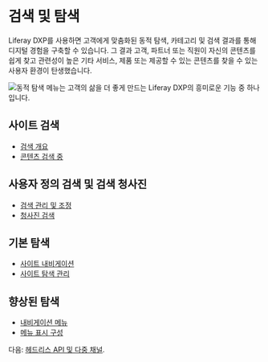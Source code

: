 # 검색 및 탐색

Liferay DXP를 사용하면 고객에게 맞춤화된 동적 탐색, 카테고리 및 검색 결과를 통해 디지털 경험을 구축할 수 있습니다. 그 결과 고객, 파트너 또는 직원이 자신의 콘텐츠를 쉽게 찾고 관련성이 높은 기타 서비스, 제품 또는 제공할 수 있는 콘텐츠를 찾을 수 있는 사용자 환경이 탄생했습니다.

![동적 탐색 메뉴는 고객의 삶을 더 좋게 만드는 Liferay DXP의 흥미로운 기능 중 하나입니다.](./search-and-navigation/images/01.png)

## 사이트 검색

* [검색 개요](https://learn.liferay.com/w/dxp/using-search/getting-started/search-overview)
* [콘텐츠 검색 중](https://learn.liferay.com/w/dxp/using-search/getting-started/searching-for-content)

## 사용자 정의 검색 및 검색 청사진

* [검색 관리 및 조정](https://learn.liferay.com/w/dxp/using-search/search-administration-and-tuning)
* [청사진 검색](https://learn.liferay.com/w/dxp/using-search/liferay-enterprise-search/search-experiences/search-blueprints)

## 기본 탐색

* [사이트 내비게이션](https://learn.liferay.com/w/dxp/site-building/site-navigation)
* [사이트 탐색 관리](https://learn.liferay.com/w/dxp/site-building/site-navigation/managing-site-navigation)

## 향상된 탐색

* [내비게이션 메뉴](https://learn.liferay.com/w/dxp/site-building/site-navigation/using-the-navigation-menus-application)
* [메뉴 표시 구성](https://learn.liferay.com/w/dxp/site-building/site-navigation/configuring-menu-displays)

다음: [헤드리스 API 및 다중 채널](./headless-apis-and-multichannel.md).
